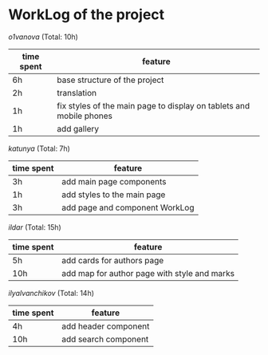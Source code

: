 # WorkLog of the project

_o1vanova_ (Total: 10h)

| time spent | feature                                                             |
| ---------- | ------------------------------------------------------------------- |
| 6h         | base structure of the project                                       |
| 2h         | translation                                                         |
| 1h         | fix styles of the main page to display on tablets and mobile phones |
| 1h         | add gallery                                                         |

_katunya_ (Total: 7h)

| time spent | feature                     |
| ---------- | --------------------------- |
| 3h         | add main page components    |
| 1h         | add styles to the main page |
| 3h         | add page and component WorkLog |

_ildar_ (Total: 15h)

| time spent | feature                     |
| ---------- | --------------------------- |
| 5h         | add cards for authors page    |
| 10h         | add map for author page with style and marks |

_ilyaIvanchikov_ (Total: 14h)

| time spent | feature                     |
| ---------- | --------------------------- |
| 4h         | add header component |
| 10h        | add search component |